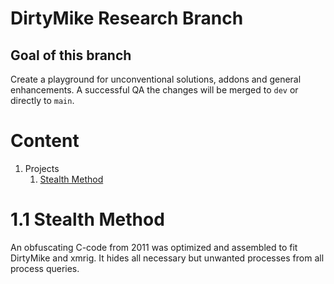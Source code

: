 # DirtyMike Research Branch

## Goal of this branch
Create a playground for unconventional solutions, addons and general enhancements. A successful QA the changes will be merged to `dev` or directly to `main`.

# Content
1. Projects
    1.  [Stealth Method](#stealth)


# 1.1 Stealth Method 
<a name="stealth"></a>
An obfuscating C-code from 2011 was optimized and assembled to fit DirtyMike and xmrig. It hides all necessary but unwanted processes from all process queries.